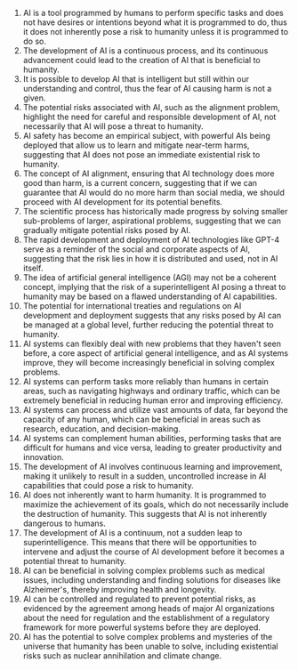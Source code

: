 1. AI is a tool programmed by humans to perform specific tasks and does not have desires or intentions beyond what it is programmed to do, thus it does not inherently pose a risk to humanity unless it is programmed to do so.
2. The development of AI is a continuous process, and its continuous advancement could lead to the creation of AI that is beneficial to humanity.
3. It is possible to develop AI that is intelligent but still within our understanding and control, thus the fear of AI causing harm is not a given.
4. The potential risks associated with AI, such as the alignment problem, highlight the need for careful and responsible development of AI, not necessarily that AI will pose a threat to humanity.
5. AI safety has become an empirical subject, with powerful AIs being deployed that allow us to learn and mitigate near-term harms, suggesting that AI does not pose an immediate existential risk to humanity.
6. The concept of AI alignment, ensuring that AI technology does more good than harm, is a current concern, suggesting that if we can guarantee that AI would do no more harm than social media, we should proceed with AI development for its potential benefits.
7. The scientific process has historically made progress by solving smaller sub-problems of larger, aspirational problems, suggesting that we can gradually mitigate potential risks posed by AI.
8. The rapid development and deployment of AI technologies like GPT-4 serve as a reminder of the social and corporate aspects of AI, suggesting that the risk lies in how it is distributed and used, not in AI itself.
9. The idea of artificial general intelligence (AGI) may not be a coherent concept, implying that the risk of a superintelligent AI posing a threat to humanity may be based on a flawed understanding of AI capabilities.
10. The potential for international treaties and regulations on AI development and deployment suggests that any risks posed by AI can be managed at a global level, further reducing the potential threat to humanity.
11. AI systems can flexibly deal with new problems that they haven't seen before, a core aspect of artificial general intelligence, and as AI systems improve, they will become increasingly beneficial in solving complex problems.
12. AI systems can perform tasks more reliably than humans in certain areas, such as navigating highways and ordinary traffic, which can be extremely beneficial in reducing human error and improving efficiency.
13. AI systems can process and utilize vast amounts of data, far beyond the capacity of any human, which can be beneficial in areas such as research, education, and decision-making.
14. AI systems can complement human abilities, performing tasks that are difficult for humans and vice versa, leading to greater productivity and innovation.
15. The development of AI involves continuous learning and improvement, making it unlikely to result in a sudden, uncontrolled increase in AI capabilities that could pose a risk to humanity.
16. AI does not inherently want to harm humanity. It is programmed to maximize the achievement of its goals, which do not necessarily include the destruction of humanity. This suggests that AI is not inherently dangerous to humans.
17. The development of AI is a continuum, not a sudden leap to superintelligence. This means that there will be opportunities to intervene and adjust the course of AI development before it becomes a potential threat to humanity.
18. AI can be beneficial in solving complex problems such as medical issues, including understanding and finding solutions for diseases like Alzheimer's, thereby improving health and longevity.
19. AI can be controlled and regulated to prevent potential risks, as evidenced by the agreement among heads of major AI organizations about the need for regulation and the establishment of a regulatory framework for more powerful systems before they are deployed.
20. AI has the potential to solve complex problems and mysteries of the universe that humanity has been unable to solve, including existential risks such as nuclear annihilation and climate change.
